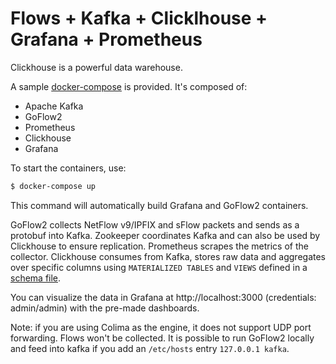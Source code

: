 # Flows + Kafka + Clicklhouse + Grafana + Prometheus

Clickhouse is a powerful data warehouse.

A sample [docker-compose](./docker-compose.yml) is provided.
It's composed of:
* Apache Kafka
* GoFlow2
* Prometheus
* Clickhouse
* Grafana

To start the containers, use:
```bash
$ docker-compose up
```

This command will automatically build Grafana and GoFlow2 containers.

GoFlow2 collects NetFlow v9/IPFIX and sFlow packets and sends as a protobuf into Kafka.
Zookeeper coordinates Kafka and can also be used by Clickhouse to ensure replication.
Prometheus scrapes the metrics of the collector.
Clickhouse consumes from Kafka, stores raw data and aggregates over specific columns
using `MATERIALIZED TABLES` and `VIEWS` defined in a [schema file](./clickhouse/create.sh).

You can visualize the data in Grafana at http://localhost:3000 (credentials: admin/admin) with the
pre-made dashboards.

Note: if you are using Colima as the engine, it does not support UDP port forwarding. Flows won't be collected.
It is possible to run GoFlow2 locally and feed into kafka if you add an `/etc/hosts` entry `127.0.0.1 kafka`.
